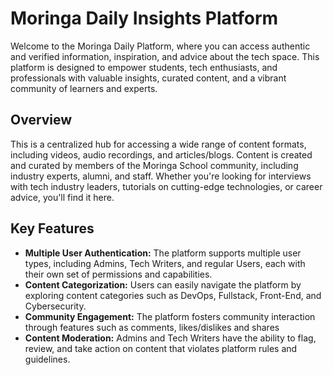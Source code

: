 # Moringa Daily Insights Platform

Welcome to the Moringa Daily Platform, where you can access authentic and verified information, inspiration, and advice about the tech space. This platform is designed to empower students, tech enthusiasts, and professionals with valuable insights, curated content, and a vibrant community of learners and experts.

## Overview

This is a centralized hub for accessing a wide range of content formats, including videos, audio recordings, and articles/blogs. Content is created and curated by members of the Moringa School community, including industry experts, alumni, and staff. Whether you're looking for interviews with tech industry leaders, tutorials on cutting-edge technologies, or career advice, you'll find it here.

## Key Features

- **Multiple User Authentication:** The platform supports multiple user types, including Admins, Tech Writers, and regular Users, each with their own set of permissions and capabilities.
- **Content Categorization:** Users can easily navigate the platform by exploring content categories such as DevOps, Fullstack, Front-End, and Cybersecurity.
- **Community Engagement:** The platform fosters community interaction through features such as comments, likes/dislikes and shares
- **Content Moderation:** Admins and Tech Writers have the ability to flag, review, and take action on content that violates platform rules and guidelines.
